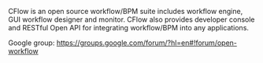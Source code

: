 CFlow is an open source workflow/BPM suite includes workflow engine, GUI workflow designer and monitor.  CFlow also provides developer console and RESTful Open API for integrating workflow/BPM into any applications.


Google group: https://groups.google.com/forum/?hl=en#!forum/open-workflow
